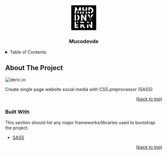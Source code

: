 <a name="readme-top"></a>

<!-- MY PROJECT -->
<br />
<div align="center">
  <img src="./assets/img/my-logo-black.png" alt="Logo" width="80" height="80">
  <h3 align="center">Mucodevde</h3>
</div>

<!-- TABLE OF CONTENTS -->
<details>
  <summary>Table of Contents</summary>
  <ol>
    <li><a href="#about-the-project">About The Project</a><li>
    <li><a href="#built-with">Built With</a></li>
  </ol>
</details>

<!-- ABOUT THE PROJECT -->
## About The Project

![deric.io](./assets/img/post-thing-daily-ss.png)

Create single page website social media with CSS preprocessor (SASS)

<p align="right">(<a href="#readme-top">back to top</a>)</p>

### Built With

This section should list any major frameworks/libraries used to bootstrap the project.

* [SASS](https://sass-lang.com/)

<p align="right">(<a href="#readme-top">back to top</a>)</p>